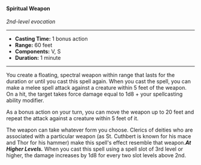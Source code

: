 #### Spiritual Weapon
*2nd-level evocation*
___
- **Casting Time:** 1 bonus action
- **Range:** 60 feet
- **Components:** V, S
- **Duration:** 1 minute
---
You create a floating, spectral weapon within range that lasts for the duration or until you cast this spell again. When you cast the spell, you can make a melee spell attack against a creature within 5 feet of the weapon. On a hit, the target takes force damage equal to 1d8 + your spellcasting ability modifier.

As a bonus action on your turn, you can move the weapon up to 20 feet and repeat the attack against a creature within 5 feet of it.

The weapon can take whatever form you choose. Clerics of deities who are associated with a particular weapon (as St. Cuthbert is known for his mace and Thor for his hammer) make this spell's effect resemble that weapon.***At Higher Levels.*** When you cast this spell using a spell slot of 3rd level or higher, the damage increases by 1d8 for every two slot levels above 2nd.



